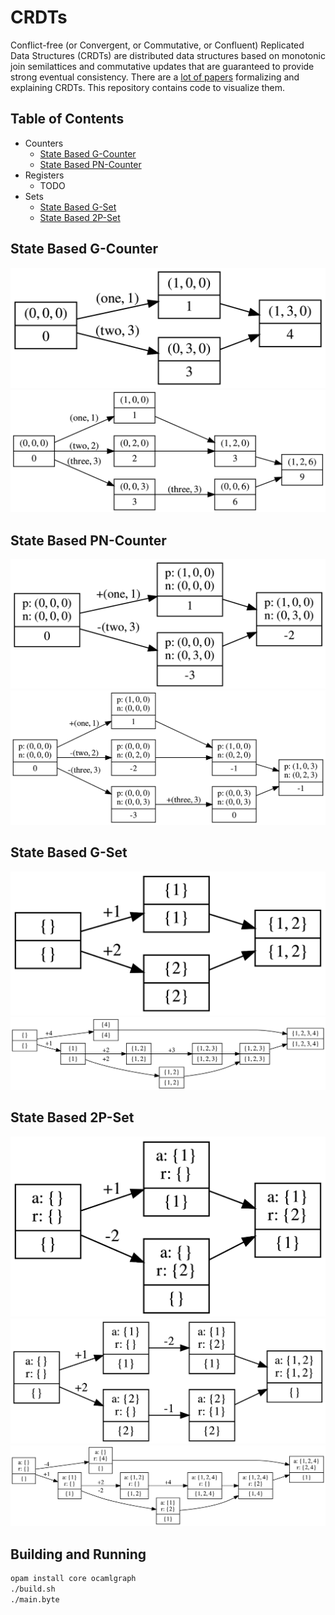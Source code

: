 # CRDTs
Conflict-free (or Convergent, or Commutative, or Confluent) Replicated Data
Structures (CRDTs) are distributed data structures based on monotonic join
semilattices and commutative updates that are guaranteed to provide strong
eventual consistency. There are a [lot of papers][crdt-papers] formalizing and
explaining CRDTs. This repository contains code to visualize them.

## Table of Contents
- Counters
    - [State Based G-Counter](#state-based-g-counter)
    - [State Based PN-Counter](#state-based-pn-counter)
- Registers
    - TODO
- Sets
    - [State Based G-Set](#state-based-g-set)
    - [State Based 2P-Set](#state-based-2p-set)

## State Based G-Counter
![GCounter1](graphs/GCounter1.png)
![GCounter2](graphs/GCounter2.png)

## State Based PN-Counter
![PnCounter1](graphs/PnCounter1.png)
![PnCounter2](graphs/PnCounter2.png)

## State Based G-Set
![GSet1](graphs/GSet1.png)
![GSet2](graphs/GSet2.png)

## State Based 2P-Set
![TwoPSet1](graphs/TwoPSet1.png)
![TwoPSet2](graphs/TwoPSet2.png)
![TwoPSet3](graphs/TwoPSet3.png)

## Building and Running
```bash
opam install core ocamlgraph
./build.sh
./main.byte
```

[crdt-papers]: https://christophermeiklejohn.com/crdt/2014/07/22/readings-in-crdts.html

